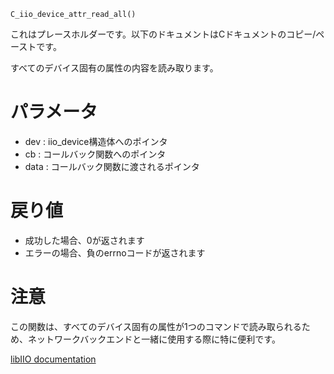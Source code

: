 ```
C_iio_device_attr_read_all()
```

これはプレースホルダーです。以下のドキュメントはCドキュメントのコピー/ペーストです。

すべてのデバイス固有の属性の内容を読み取ります。

# パラメータ

  * dev : iio_device構造体へのポインタ
  * cb : コールバック関数へのポインタ
  * data : コールバック関数に渡されるポインタ

# 戻り値

  * 成功した場合、0が返されます
  * エラーの場合、負のerrnoコードが返されます

# 注意

この関数は、すべてのデバイス固有の属性が1つのコマンドで読み取られるため、ネットワークバックエンドと一緒に使用する際に特に便利です。

[libIIO documentation](https://analogdevicesinc.github.io/libiio/master/libiio/group__Device.html#ga5b1fef1333c4835942384b661f148b36)
